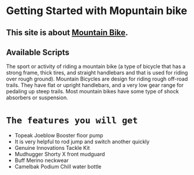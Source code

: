 # Getting Started with Mopuntain bike


## This site is about [Mountain Bike](https://mountain-bike-febe5.web.app/).

## Available Scripts
The sport or activity of riding a mountain bike (a type of bicycle that has a strong frame, thick tires, and straight handlebars and that is used for riding over rough ground). Mountain Bicycles are design for riding rough off-road trails. They have flat or upright handlebars, and a very low gear range for pedaling up steep trails. Most mountain bikes have some type of shock absorbers or suspension.

# `The features you will get`

* Topeak Joeblow Booster floor pump
* It is very helpful to rod jump and switch another quickly
* Genuine Innovations Tackle Kit
* Mudhugger Shorty X front mudguard
* Buff Merino neckwear
* Camelbak Podium Chill water bottle
